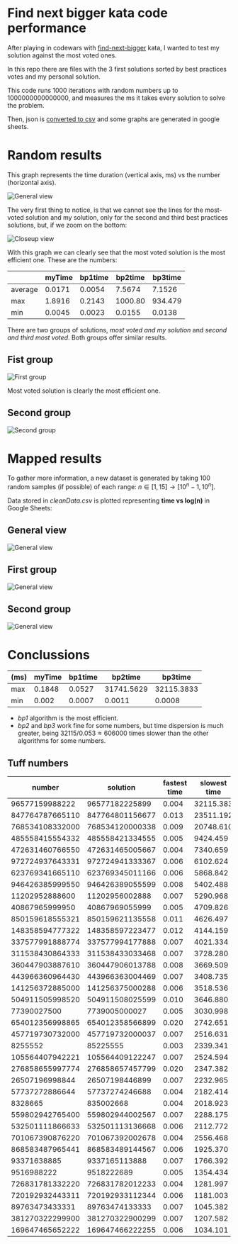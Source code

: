 # Find next bigger kata code performance

After playing in codewars with [find-next-bigger](https://www.codewars.com/kata/55983863da40caa2c900004e/solutions/javascript) kata, I wanted to test my solution against the most voted ones.

In this repo there are files with the 3 first solutions sorted by best practices votes and my personal solution.

This code runs 1000 iterations with random numbers up to 1000000000000000, and measures the ms it takes every solution to solve the problem.

Then, json is [converted to csv](https://www.convertcsv.com/json-to-csv.htm) and some graphs are generated in google sheets.

# Random results

This graph represents the time duration (vertical axis, ms) vs the number (horizontal axis).

![General view](img/general-view.png)

The very first thing to notice, is that we cannot see the lines for the most-voted solution and my solution, only for the second and third best practices solutions, but, if we zoom on the bottom:

![Closeup view](img/general-low-closeup.png)

With this graph we can clearly see that the most voted solution is the most efficient one. These are the numbers:

<center>

|         | myTime  | bp1time | bp2time | bp3time |
|---------|---------|---------|---------|---------|
| average |	0.0171	| 0.0054  | 7.5674  | 7.1526  |
| max     |	1.8916	| 0.2143  | 1000.80 | 934.479 |
| min     |	0.0045	| 0.0023  | 0.0155  | 0.0138  |

</center>

There are two groups of solutions, _most voted and my solution_ and _second and third most voted_. Both groups offer similar results.

## Fist group

![First group](img/first-group.png)

Most voted solution is clearly the most efficient one.

## Second group 

![Second group](img/second-group.png)


# Mapped results

To gather more information, a new dataset is generated by taking 100 random samples (if possible) of each range:  $n \in [1,15] \rightarrow [10^n-1, 10^n]$.

Data stored in _cleanData.csv_ is plotted representing **time vs log(n)** in Google Sheets:


## General view

![General view](img/mapped/general-view-log-n.png)

## First group


![General view](img/mapped/first-group.png)


## Second group

![General view](img/mapped/second-group.png)


# Conclussions

<center>

| (ms) | myTime | bp1time | bp2time    | bp3time      |
|------|--------|---------|------------|--------------|
|max   | 0.1848 | 0.0527  | 31741.5629 | 32115.3833   |
|min   | 0.002  | 0.0007  | 0.0011     | 0.0008       |

</center>

- _bp1_ algorithm is the most efficient.
- _bp2_ and _bp3_ work fine for some numbers, but time dispersion is much greater,
   being $32115 / 0.053 \approx 606000$ times slower than the other algorithms for some numbers.


## Tuff numbers

<center>

| number           | solution           | fastest time | slowest time |
|----------------- |--------------------|--------------|--------------|
| 96577159988222   |	96577182225899	| 0.004        | 32115.383    |
| 847764787665110  |	847764801156677	| 0.013        | 23511.192    |
| 768534108332000  |	768534120000338	| 0.009        | 20748.610    |
| 485558415554332  |	485558421334555	| 0.005        | 9424.459     |
| 472631460766550  |	472631465005667	| 0.004        | 7340.659     |
| 972724937643331  |	972724941333367	| 0.006        | 6102.624     |
| 623769341665110  |	623769345011166	| 0.006        | 5868.842     |
| 946426385999550  |	946426389055599	| 0.008        | 5402.488     |
| 11202952888600   |	11202956002888	| 0.007        | 5290.968     |
| 40867965999950   |	40867969055999	| 0.005        | 4709.826     |
| 850159618555321  |	850159621135558	| 0.011        | 4626.497     |
| 148358594777322  |	148358597223477	| 0.012        | 4144.159     |
| 337577991888774  |	337577994177888	| 0.007        | 4021.334     |
| 311538430864333  |	311538433033468	| 0.007        | 3728.280     |
| 360447903887610  |	360447906013788	| 0.008        | 3669.509     |
| 443966360964430  |	443966363004469	| 0.007        | 3408.735     |
| 141256372885000  |	141256375000288	| 0.006        | 3518.536     |
| 504911505998520  |	504911508025599	| 0.010        | 3646.880     |
| 77390027500      |	7739005000027	| 0.005        | 3030.998     |
| 654012356998865  |	654012358566899	| 0.020        | 2742.651     |
| 457719730732000  |	457719732000037	| 0.007        | 2516.631     |
| 8255552          |    85225555        | 0.003	       | 2339.341     |
| 105564407942221  |	105564409122247	| 0.007        | 2524.594     |
| 276858655997774  |	276858657457799	| 0.020        | 2347.382     |
| 26507196998844   |	26507198446899	| 0.007        | 2232.965     |
| 57737272886644   |	57737274246688	| 0.004        | 2182.414     |
| 8328665          |    835002668       | 0.004	       | 2018.923     |
| 559802942765400  |	559802944002567	| 0.007        | 2288.175     |
| 532501111866633  |	532501113136668	| 0.006        | 2112.772     |
| 701067390876220  |	701067392002678	| 0.004        | 2556.468     |
| 868583487965441  |	868583489144567	| 0.006        | 1925.370     |
| 93371638885      |	9337165113888	| 0.007        | 1766.392     |
| 9516988222       |    9518222689      | 0.005        | 1354.434     |
| 726831781332220  |	726831782012233	| 0.004        | 1281.997     |
| 720192932443311  |	720192933112344	| 0.006        | 1181.003     |
| 89763473433331   |	89763474133333	| 0.007        | 1045.382     |
| 381270322299900  |	381270322900299	| 0.007        | 1207.582     |
| 169647465652222  |	169647466222255	| 0.006        | 1034.101     |

</center>
